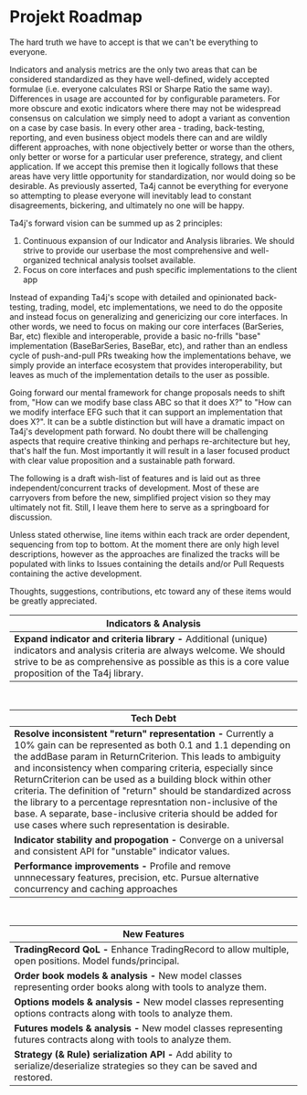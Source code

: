 # Projekt Roadmap

The hard truth we have to accept is that we can't be everything to everyone. 

Indicators and analysis metrics are the only two areas that can be considered standardized as they have well-defined, widely accepted formulae (i.e. everyone calculates RSI or Sharpe Ratio the same way). Differences in usage are accounted for by configurable 
parameters. For more obscure and exotic indicators where there may not be widespread consensus on calculation we simply need to adopt a variant as convention on a case by case basis. 
In every other area - trading, back-testing, reporting, and even business object models there can and are wildly different approaches, with none objectively better or worse than the others, only better or worse for a particular user preference, strategy, and client application.
If we accept this premise then it logically follows that these areas have very little opportunity for standardization, nor would doing so be desirable. As previously asserted, Ta4j cannot be everything for everyone so attempting to please everyone will inevitably 
lead to constant disagreements, bickering, and ultimately no one will be happy.

Ta4j's forward vision can be summed up as 2 principles:

1. Continuous expansion of our Indicator and Analysis libraries. We should strive to provide our userbase the most comprehensive and well-organized technical analysis toolset available.
2. Focus on core interfaces and push specific implementations to the client app

Instead of expanding Ta4j's scope with detailed and opinionated back-testing, trading, model, etc implementations, we need to do the opposite and instead focus on generalizing and genericizing our core interfaces. 
In other words, we need to focus on making our core interfaces (BarSeries, Bar, etc) flexible and interoperable, provide a basic no-frills "base" implementation (BaseBarSeries, BaseBar, etc), and rather than an endless cycle of push-and-pull PRs tweaking how the implementations behave, we simply provide an interface ecosystem that provides interoperability, but leaves as much of the implementation details to the user as possible.

Going forward our mental framework for change proposals needs to shift from, "How can we modify base class ABC so that it does X?" to "How can we modify interface EFG such that it can support an implementation that does X?". It can be a subtle distinction but will have a dramatic impact on Ta4j's development path forward. No doubt there will be challenging aspects that require creative thinking and perhaps re-architecture but hey, that's half the fun. Most importantly it will result in a laser focused product with clear value proposition and a sustainable path forward.

The following is a draft wish-list of features and is laid out as three independent/concurrent tracks of development. Most of these are carryovers from before the new, simplified project vision so they may ultimately not fit. Still, I leave them here to serve as a springboard for 
discussion. 

Unless stated otherwise, line items within each track are order dependent, sequencing from top to bottom. At the moment there are only high level descriptions, however as the approaches are finalized the tracks will be populated with links to Issues containing the details and/or Pull Requests containing the active development.

Thoughts, suggestions, contributions, etc toward any of these items would be greatly appreciated.


| Indicators & Analysis                                      
|----------------------------------------------------------------------------------------------------------------------------------------------------------------------- |
|**Expand indicator and criteria library -** Additional (unique) indicators and analysis criteria are always welcome. We should strive to be as comprehensive as possible as this is a core value proposition of the Ta4j library.                                                                     |                                            
<br />

| Tech Debt
|----------------------------------------------------------------------------------------------------------------------------------------------------------------------- |
|**Resolve inconsistent "return" representation -** Currently a 10% gain can be represented as both 0.1 and 1.1 depending on the addBase param in ReturnCriterion. This leads to ambiguity and inconsistency when comparing criteria, especially since ReturnCriterion can be used as a building block within other criteria. The definition of "return" should be standardized across the library to a percentage represntation non-inclusive of the base.  A separate, base-inclusive criteria should be added for use cases where such representation is desirable.                                                                                                   |
|**Indicator stability and propogation -** Converge on a universal and consistent API for "unstable" indicator values.                          |
|**Performance improvements -** Profile and remove unnnecessary features, precision, etc. Pursue alternative concurrency and caching approaches |
<br />


| New Features
|----------------------------------------------------------------------------------------------------------------------------------------------------------------------- |
|**TradingRecord QoL -** Enhance TradingRecord to allow multiple, open positions. Model funds/principal.                                        |
|**Order book models & analysis -** New model classes representing order books along with tools to analyze them.                                |
|**Options models & analysis -** New model classes representing options contracts along with tools to analyze them.                             |
|**Futures models & analysis -** New model classes representing futures contracts along with tools to analyze them.                             |
|**Strategy (& Rule) serialization API -** Add ability to serialize/deserialize strategies so they can be saved and restored.                   |
<br />